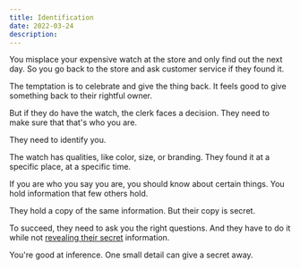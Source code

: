 ```yaml
---
title: Identification
date: 2022-03-24
description: 
---
```


You misplace your expensive watch at the store and only find out the next day. So you go back to the store and ask customer service if they found it.

The temptation is to celebrate and give the thing back. It feels good to give something back to their rightful owner. 

But if they do have the watch, the clerk faces a decision. They need to make sure that that's who you are. 

They need to identify you.

The watch has qualities, like color, size, or branding. They found it at a specific place, at a specific time. 

If you are who you say you are, you should know about certain things. You hold information that few others hold.

They hold a copy of the same information. But their copy is secret.

To succeed, they need to ask you the right questions. And they have to do it while not [revealing their secret](see-equals-equals-download) information.

You're good at inference. One small detail can give a secret away.
